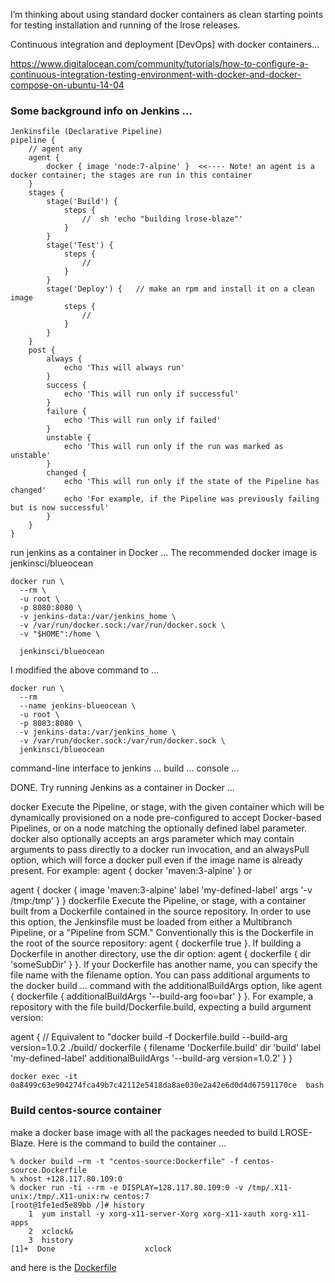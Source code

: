 
I’m thinking about using standard docker containers as clean starting points for testing installation and running of the lrose releases.

Continuous integration and deployment [DevOps] with docker containers…

https://www.digitalocean.com/community/tutorials/how-to-configure-a-continuous-integration-testing-environment-with-docker-and-docker-compose-on-ubuntu-14-04

### Some background info on Jenkins ...

```
Jenkinsfile (Declarative Pipeline)
pipeline {
    // agent any
    agent {
        docker { image 'node:7-alpine' }  <<---- Note! an agent is a docker container; the stages are run in this container
    }
    stages {
        stage('Build') {
            steps {
                //  sh 'echo "building lrose-blaze"'
            }
        }
        stage('Test') {
            steps {
                //
            }
        }
        stage('Deploy') {   // make an rpm and install it on a clean image
            steps {
                //
            }
        }
    }
    post {
        always {
            echo 'This will always run'
        }
        success {
            echo 'This will run only if successful'
        }
        failure {
            echo 'This will run only if failed'
        }
        unstable {
            echo 'This will run only if the run was marked as unstable'
        }
        changed {
            echo 'This will run only if the state of the Pipeline has changed'
            echo 'For example, if the Pipeline was previously failing but is now successful'
        }
    }
}
```

run jenkins as a container in Docker ...
The recommended docker image is jenkinsci/blueocean

```
docker run \
  --rm \
  -u root \
  -p 8080:8080 \
  -v jenkins-data:/var/jenkins_home \
  -v /var/run/docker.sock:/var/run/docker.sock \
  -v "$HOME":/home \

  jenkinsci/blueocean
```
I modified the above command to ...
```
docker run \
  --rm
  --name jenkins-blueocean \
  -u root \
  -p 8083:8080 \
  -v jenkins-data:/var/jenkins_home \
  -v /var/run/docker.sock:/var/run/docker.sock \
  jenkinsci/blueocean
```

command-line interface to jenkins ...
build ... console ...

DONE. Try running Jenkins as a container in Docker ...


docker
Execute the Pipeline, or stage, with the given container which will be dynamically provisioned on a node pre-configured to accept Docker-based Pipelines, or on a node matching the optionally defined label parameter. docker also optionally accepts an args parameter which may contain arguments to pass directly to a docker run invocation, and an alwaysPull option, which will force a docker pull even if the image name is already present. For example: agent { docker 'maven:3-alpine' } or

agent {
    docker {
        image 'maven:3-alpine'
        label 'my-defined-label'
        args  '-v /tmp:/tmp'
    }
}
dockerfile
Execute the Pipeline, or stage, with a container built from a Dockerfile contained in the source repository. In order to use this option, the Jenkinsfile must be loaded from either a Multibranch Pipeline, or a "Pipeline from SCM." Conventionally this is the Dockerfile in the root of the source repository: agent { dockerfile true }. If building a Dockerfile in another directory, use the dir option: agent { dockerfile { dir 'someSubDir' } }. If your Dockerfile has another name, you can specify the file name with the filename option. You can pass additional arguments to the docker build ... command with the additionalBuildArgs option, like agent { dockerfile { additionalBuildArgs '--build-arg foo=bar' } }. For example, a repository with the file build/Dockerfile.build, expecting a build argument version:

agent {
    // Equivalent to "docker build -f Dockerfile.build --build-arg version=1.0.2 ./build/
    dockerfile {
        filename 'Dockerfile.build'
        dir 'build'
        label 'my-defined-label'
        additionalBuildArgs  '--build-arg version=1.0.2'
    }
}

```
docker exec -it 0a8499c63e904274fca49b7c42112e5418da8ae030e2a42e6d0d4d67591170ce  bash

```



### Build centos-source container 

make a docker base image with all the packages needed to build LROSE-Blaze.
Here is the command to build the container ...

```
% docker build —rm -t "centos-source:Dockerfile" -f centos-source.Dockerfile 
% xhost +128.117.80.109:0
% docker run -ti --rm -e DISPLAY=128.117.80.109:0 -v /tmp/.X11-unix:/tmp/.X11-unix:rw centos:7
[root@1fe1ed5e89bb /]# history
    1  yum install -y xorg-x11-server-Xorg xorg-x11-xauth xorg-x11-apps
    2  xclock&
    3  history
[1]+  Done                    xclock
```

and here is the [Dockerfile](Dockerfile)



